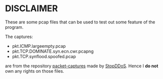 # DISCLAIMER
These are some pcap files that can be used to test out some feature of the program. 

The captures:
- pkt.ICMP.largeempty.pcap
- pkt.TCP.DOMINATE.syn.ecn.cwr.pcapng
- pkt.TCP.synflood.spoofed.pcap

are from the repository [packet-captures](https://github.com/StopDDoS/packet-captures.git) made by [StopDDoS](https://github.com/StopDDoS).
Hence I **do not** own any rights on those files.

